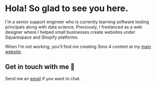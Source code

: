 # Hola! So glad to see you here.

I'm a senior support engineer who is currently learning software testing principals along with data science. Previously, I freelanced as a web designer where I helped small businesses create websites under Squarespace and Shopify platforms. 

When I'm not working, you'll find me creating Sims 4 content at my [main website](http://redlotusdesignz.com).

## Get in touch with me 💬

Send me an [email](mailto:dchin@redlotusdesignz.com) if you want to chat.
